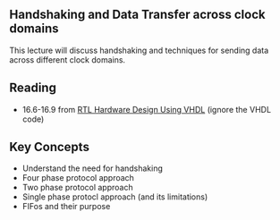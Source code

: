 ## Handshaking and Data Transfer across clock domains

This lecture will discuss handshaking and techniques for sending data across different clock domains.

## Reading

  * 16.6-16.9 from [RTL Hardware Design Using VHDL](http://search.lib.byu.edu/byu/record/sfx.3578786?holding=i9vahb2m4z7qvbf3) (ignore the VHDL code)

## Key Concepts

  * Understand the need for handshaking
  * Four phase protocol approach
  * Two phase protocol approach
  * Single phase protocl approach (and its limitations)
  * FIFos and their purpose

